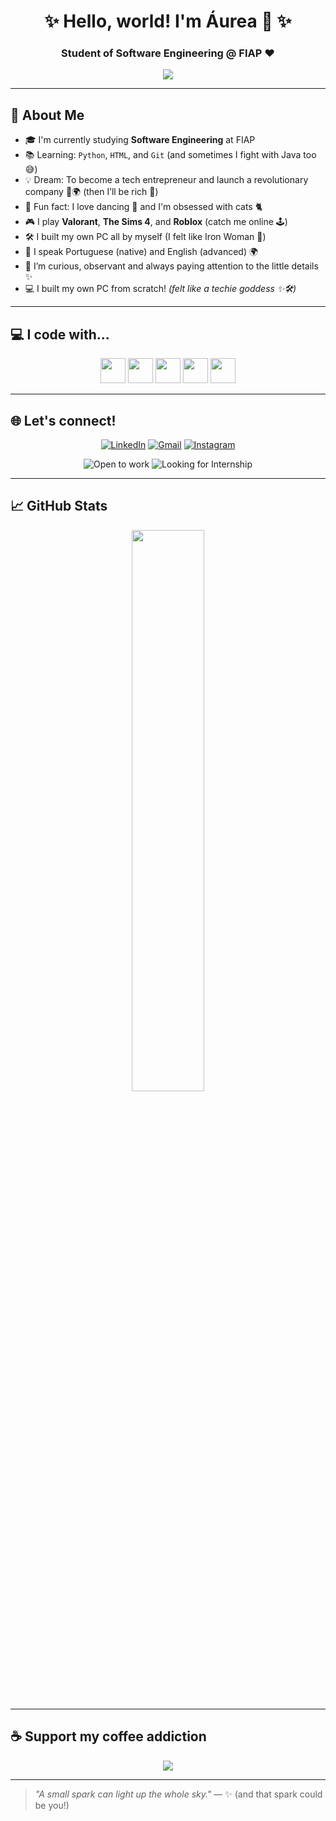 <h1 align="center">✨ Hello, world! I'm Áurea 🦊 ✨</h1>
<h3 align="center">Student of Software Engineering @ FIAP ❤</h3>

<p align="center">
  <img src="https://readme-typing-svg.herokuapp.com/?lines=Learning+to+code+with+love+💻💖;Future+game+dev+🎮🛠️;Crazy+cat+lady+in+training+🐱;Coffee-powered+student+☕🚀&center=true&width=440&height=45">
</p>

---

## 🌸 About Me

- 🎓 I'm currently studying **Software Engineering** at FIAP
- 📚 Learning: `Python`, `HTML`, and `Git` (and sometimes I fight with Java too 😅)
- 💡 Dream: To become a tech entrepreneur and launch a revolutionary company 💼🌍 (then I’ll be rich 💸)
- 🎲 Fun fact: I love dancing 💃 and I'm obsessed with cats 🐈
- 🎮 I play **Valorant**, **The Sims 4**, and **Roblox** (catch me online 🕹️)
- 🛠️ I built my own PC all by myself (I felt like Iron Woman 💪)
- 💬 I speak Portuguese (native) and English (advanced) 🌍
- 👀 I’m curious, observant and always paying attention to the little details ✨
- 💻 I built my own PC from scratch! _(felt like a techie goddess ✨🛠️)_

---

## 💻 I code with...

<p align="center">
  <img src="https://cdn.jsdelivr.net/gh/devicons/devicon/icons/html5/html5-original.svg" height="40" width="40" />
  <img src="https://cdn.jsdelivr.net/gh/devicons/devicon/icons/css3/css3-original.svg" height="40" width="40" />
  <img src="https://cdn.jsdelivr.net/gh/devicons/devicon/icons/javascript/javascript-original.svg" height="40" width="40" />
  <img src="https://cdn.jsdelivr.net/gh/devicons/devicon/icons/java/java-original.svg" height="40" width="40" />
  <img src="https://cdn.jsdelivr.net/gh/devicons/devicon/icons/python/python-original.svg" height="40" width="40" />
</p>

---

## 🌐 Let's connect!

<p align="center">
  <a href="https://www.linkedin.com/in/%C3%A1urea-s-carminato-757125254/" target="_blank"><img alt="LinkedIn" src="https://img.shields.io/badge/LinkedIn-%230077B5.svg?&style=for-the-badge&logo=linkedin&logoColor=white"/></a>
  <a href="mailto:aureascarminato@gmail.com"><img alt="Gmail" src="https://img.shields.io/badge/Gmail-D14836?style=for-the-badge&logo=gmail&logoColor=white"/></a>
  <a href="https://www.instagram.com/333.kitty" target="_blank"><img alt="Instagram" src="https://img.shields.io/badge/Instagram-E4405F?style=for-the-badge&logo=instagram&logoColor=white"/></a>
</p>

<p align="center">
  <img alt="Open to work" src="https://img.shields.io/badge/Open%20to%20Work-25D366?style=for-the-badge&logo=github&logoColor=white" />
  <img alt="Looking for Internship" src="https://img.shields.io/badge/Looking%20for%20Internship-FFB6C1?style=for-the-badge&logo=codeforces&logoColor=white" />
</p>

---

## 📈 GitHub Stats

<p align="center">
  <img width="48%" src="https://github-readme-stats.vercel.app/api/top-langs/?username=aurea-sc&layout=compact&theme=tokyonight"/>
</p>

---

## ☕ Support my coffee addiction

<p align="center">
  <a href="https://www.buymeacoffee.com/yourusername" target="_blank">
    <img src="https://img.shields.io/badge/Buy me a coffee-FFDD00?style=for-the-badge&logo=buy-me-a-coffee&logoColor=black" />
  </a>
</p>

---

> _"A small spark can light up the whole sky."_ — ✨ (and that spark could be you!)
